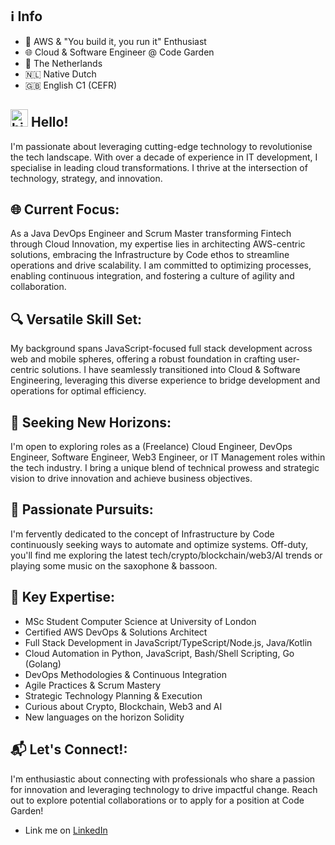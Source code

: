 ## ℹ️ Info
- 🚀 AWS & "You build it, you run it" Enthusiast 
- 🌐 Cloud & Software Engineer @ Code Garden
- 📍 The Netherlands
- 🇳🇱 Native Dutch
- 🇬🇧 English C1 (CEFR)

## <img src="https://user-images.githubusercontent.com/1303154/88677602-1635ba80-d120-11ea-84d8-d263ba5fc3c0.gif" width="28px" alt="hi"> Hello!
I'm passionate about leveraging cutting-edge technology to revolutionise the tech landscape. With over a decade of experience in IT development, I specialise in leading cloud transformations. I thrive at the intersection of technology, strategy, and innovation.

## 🌐 Current Focus:
As a Java DevOps Engineer and Scrum Master transforming Fintech through Cloud Innovation, my expertise lies in architecting AWS-centric solutions, embracing the Infrastructure by Code ethos to streamline operations and drive scalability. I am committed to optimizing processes, enabling continuous integration, and fostering a culture of agility and collaboration.

## 🔍 Versatile Skill Set:
My background spans JavaScript-focused full stack development across web and mobile spheres, offering a robust foundation in crafting user-centric solutions. I have seamlessly transitioned into Cloud & Software Engineering, leveraging this diverse experience to bridge development and operations for optimal efficiency.

## 💼 Seeking New Horizons:
I'm open to exploring roles as a (Freelance) Cloud Engineer, DevOps Engineer, Software Engineer, Web3 Engineer, or IT Management roles within the tech industry. I bring a unique blend of technical prowess and strategic vision to drive innovation and achieve business objectives.

## 🎯 Passionate Pursuits:
I'm fervently dedicated to the concept of Infrastructure by Code continuously seeking ways to automate and optimize systems. Off-duty, you'll find me exploring the latest tech/crypto/blockchain/web3/AI trends or playing some music on the saxophone & bassoon.

## 🚀 Key Expertise:
- MSc Student Computer Science at University of London
- Certified AWS DevOps & Solutions Architect
- Full Stack Development in JavaScript/TypeScript/Node.js, Java/Kotlin
- Cloud Automation in Python, JavaScript, Bash/Shell Scripting, Go (Golang)
- DevOps Methodologies & Continuous Integration
- Agile Practices & Scrum Mastery
- Strategic Technology Planning & Execution
- Curious about Crypto, Blockchain, Web3 and AI
- New languages on the horizon Solidity

## 📬 Let's Connect!:
I'm enthusiastic about connecting with professionals who share a passion for innovation and leveraging technology to drive impactful change. Reach out to explore potential collaborations or to apply for a position at Code Garden!

* Link me on [LinkedIn](https://www.linkedin.com/in/ivopauly/)
